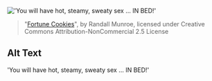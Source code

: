 !['You will have hot, steamy, sweaty sex ... IN BED!'](https://imgs.xkcd.com/comics/fortune_cookies.png)
> "[Fortune Cookies](https://xkcd.com/425/)", by Randall Munroe, licensed under Creative Commons Attribution-NonCommercial 2.5 License

## Alt Text
'You will have hot, steamy, sweaty sex ... IN BED!'
